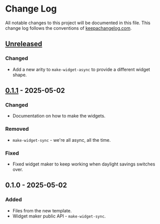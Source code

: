 # Change Log
All notable changes to this project will be documented in this file. This change log follows the conventions of [keepachangelog.com](http://keepachangelog.com/).

## [Unreleased]
### Changed
- Add a new arity to `make-widget-async` to provide a different widget shape.

## [0.1.1] - 2025-05-02
### Changed
- Documentation on how to make the widgets.

### Removed
- `make-widget-sync` - we're all async, all the time.

### Fixed
- Fixed widget maker to keep working when daylight savings switches over.

## 0.1.0 - 2025-05-02
### Added
- Files from the new template.
- Widget maker public API - `make-widget-sync`.

[Unreleased]: https://sourcehost.site/your-name/foobar/compare/0.1.1...HEAD
[0.1.1]: https://sourcehost.site/your-name/foobar/compare/0.1.0...0.1.1

